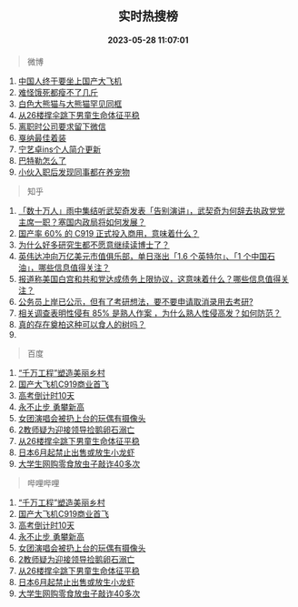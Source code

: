 <div align="center"><h2>实时热搜榜</h2><h4>2023-05-28 11:07:01</h4></div>

> 微博  

1. [中国人终于要坐上国产大飞机](https://s.weibo.com/weibo?q=%23%E4%B8%AD%E5%9B%BD%E4%BA%BA%E7%BB%88%E4%BA%8E%E8%A6%81%E5%9D%90%E4%B8%8A%E5%9B%BD%E4%BA%A7%E5%A4%A7%E9%A3%9E%E6%9C%BA%23&t=31&band_rank=1&Refer=top)<br />
2. [难怪饿死都瘦不了几斤](https://s.weibo.com/weibo?q=%E9%9A%BE%E6%80%AA%E9%A5%BF%E6%AD%BB%E9%83%BD%E7%98%A6%E4%B8%8D%E4%BA%86%E5%87%A0%E6%96%A4&t=31&band_rank=2&Refer=top)<br />
3. [白色大熊猫与大熊猫罕见同框](https://s.weibo.com/weibo?q=%23%E7%99%BD%E8%89%B2%E5%A4%A7%E7%86%8A%E7%8C%AB%E4%B8%8E%E5%A4%A7%E7%86%8A%E7%8C%AB%E7%BD%95%E8%A7%81%E5%90%8C%E6%A1%86%23&t=31&band_rank=3&Refer=top)<br />
4. [从26楼撑伞跳下男童生命体征平稳](https://s.weibo.com/weibo?q=%23%E4%BB%8E26%E6%A5%BC%E6%92%91%E4%BC%9E%E8%B7%B3%E4%B8%8B%E7%94%B7%E7%AB%A5%E7%94%9F%E5%91%BD%E4%BD%93%E5%BE%81%E5%B9%B3%E7%A8%B3%23&t=31&band_rank=4&Refer=top)<br />
5. [离职时公司要求留下微信](https://s.weibo.com/weibo?q=%23%E7%A6%BB%E8%81%8C%E6%97%B6%E5%85%AC%E5%8F%B8%E8%A6%81%E6%B1%82%E7%95%99%E4%B8%8B%E5%BE%AE%E4%BF%A1%23&t=31&band_rank=5&Refer=top)<br />
6. [戛纳最佳着装](https://s.weibo.com/weibo?q=%E6%88%9B%E7%BA%B3%E6%9C%80%E4%BD%B3%E7%9D%80%E8%A3%85&t=31&band_rank=6&Refer=top)<br />
7. [宁艺卓ins个人简介更新](https://s.weibo.com/weibo?q=%23%E5%AE%81%E8%89%BA%E5%8D%93ins%E4%B8%AA%E4%BA%BA%E7%AE%80%E4%BB%8B%E6%9B%B4%E6%96%B0%23&t=31&band_rank=7&Refer=top)<br />
8. [巴特勒怎么了](https://s.weibo.com/weibo?q=%E5%B7%B4%E7%89%B9%E5%8B%92%E6%80%8E%E4%B9%88%E4%BA%86&t=31&band_rank=8&Refer=top)<br />
9. [小伙入职后发现同事都在养宠物](https://s.weibo.com/weibo?q=%23%E5%B0%8F%E4%BC%99%E5%85%A5%E8%81%8C%E5%90%8E%E5%8F%91%E7%8E%B0%E5%90%8C%E4%BA%8B%E9%83%BD%E5%9C%A8%E5%85%BB%E5%AE%A0%E7%89%A9%23&t=31&band_rank=9&Refer=top)<br />

> 知乎  

1. [「数十万人」雨中集结听武契奇发表「告别演讲」，武契奇为何辞去执政党党主席一职？塞国内政局将如何发展？](https://www.zhihu.com/question/603283312)<br />
2. [国产率 60% 的 C919 正式投入商用，意味着什么？](https://www.zhihu.com/question/603289064)<br />
3. [为什么好多研究生都不愿意继续读博士了？](https://www.zhihu.com/question/575717530)<br />
4. [英伟达冲向万亿美元市值俱乐部，单日涨出「1.6 个英特尔」、「1 个中国石油」，哪些信息值得关注？](https://www.zhihu.com/question/603327119)<br />
5. [报道称美国白宫和共和党达成债务上限协议，这意味着什么？哪些信息值得关注？](https://www.zhihu.com/question/603453790)<br />
6. [公务员上岸已公示，但有了考研想法，要不要申请取消录用去考研?](https://www.zhihu.com/question/602976700)<br />
7. [相关调查表明性侵有 85% 是熟人作案 ，为什么熟人性侵高发？如何防范？](https://www.zhihu.com/question/598215313)<br />
8. [真的存在奠柏这种可以食人的树吗？](https://www.zhihu.com/question/30746016)<br />
9. []()<br />

> 百度  

1. [“千万工程”塑造美丽乡村](https://www.baidu.com/s?wd=%E2%80%9C%E5%8D%83%E4%B8%87%E5%B7%A5%E7%A8%8B%E2%80%9D%E5%A1%91%E9%80%A0%E7%BE%8E%E4%B8%BD%E4%B9%A1%E6%9D%91&sa=fyb_news&rsv_dl=fyb_news)<br />
2. [国产大飞机C919商业首飞](https://www.baidu.com/s?wd=%E5%9B%BD%E4%BA%A7%E5%A4%A7%E9%A3%9E%E6%9C%BAC919%E5%95%86%E4%B8%9A%E9%A6%96%E9%A3%9E&sa=fyb_news&rsv_dl=fyb_news)<br />
3. [高考倒计时10天](https://www.baidu.com/s?wd=%E9%AB%98%E8%80%83%E5%80%92%E8%AE%A1%E6%97%B610%E5%A4%A9&sa=fyb_news&rsv_dl=fyb_news)<br />
4. [永不止步 勇攀新高](https://www.baidu.com/s?wd=%E6%B0%B8%E4%B8%8D%E6%AD%A2%E6%AD%A5+%E5%8B%87%E6%94%80%E6%96%B0%E9%AB%98&sa=fyb_news&rsv_dl=fyb_news)<br />
5. [女团演唱会被扔上台的玩偶有摄像头](https://www.baidu.com/s?wd=%E5%A5%B3%E5%9B%A2%E6%BC%94%E5%94%B1%E4%BC%9A%E8%A2%AB%E6%89%94%E4%B8%8A%E5%8F%B0%E7%9A%84%E7%8E%A9%E5%81%B6%E6%9C%89%E6%91%84%E5%83%8F%E5%A4%B4&sa=fyb_news&rsv_dl=fyb_news)<br />
6. [2教师疑为迎接领导捡鹅卵石溺亡](https://www.baidu.com/s?wd=2%E6%95%99%E5%B8%88%E7%96%91%E4%B8%BA%E8%BF%8E%E6%8E%A5%E9%A2%86%E5%AF%BC%E6%8D%A1%E9%B9%85%E5%8D%B5%E7%9F%B3%E6%BA%BA%E4%BA%A1&sa=fyb_news&rsv_dl=fyb_news)<br />
7. [从26楼撑伞跳下男童生命体征平稳](https://www.baidu.com/s?wd=%E4%BB%8E26%E6%A5%BC%E6%92%91%E4%BC%9E%E8%B7%B3%E4%B8%8B%E7%94%B7%E7%AB%A5%E7%94%9F%E5%91%BD%E4%BD%93%E5%BE%81%E5%B9%B3%E7%A8%B3&sa=fyb_news&rsv_dl=fyb_news)<br />
8. [日本6月起禁止出售或放生小龙虾](https://www.baidu.com/s?wd=%E6%97%A5%E6%9C%AC6%E6%9C%88%E8%B5%B7%E7%A6%81%E6%AD%A2%E5%87%BA%E5%94%AE%E6%88%96%E6%94%BE%E7%94%9F%E5%B0%8F%E9%BE%99%E8%99%BE&sa=fyb_news&rsv_dl=fyb_news)<br />
9. [大学生网购零食放虫子敲诈40多次](https://www.baidu.com/s?wd=%E5%A4%A7%E5%AD%A6%E7%94%9F%E7%BD%91%E8%B4%AD%E9%9B%B6%E9%A3%9F%E6%94%BE%E8%99%AB%E5%AD%90%E6%95%B2%E8%AF%8840%E5%A4%9A%E6%AC%A1&sa=fyb_news&rsv_dl=fyb_news)<br />

> 哔哩哔哩  

1. [“千万工程”塑造美丽乡村](https://www.baidu.com/s?wd=%E2%80%9C%E5%8D%83%E4%B8%87%E5%B7%A5%E7%A8%8B%E2%80%9D%E5%A1%91%E9%80%A0%E7%BE%8E%E4%B8%BD%E4%B9%A1%E6%9D%91&sa=fyb_news&rsv_dl=fyb_news)<br />
2. [国产大飞机C919商业首飞](https://www.baidu.com/s?wd=%E5%9B%BD%E4%BA%A7%E5%A4%A7%E9%A3%9E%E6%9C%BAC919%E5%95%86%E4%B8%9A%E9%A6%96%E9%A3%9E&sa=fyb_news&rsv_dl=fyb_news)<br />
3. [高考倒计时10天](https://www.baidu.com/s?wd=%E9%AB%98%E8%80%83%E5%80%92%E8%AE%A1%E6%97%B610%E5%A4%A9&sa=fyb_news&rsv_dl=fyb_news)<br />
4. [永不止步 勇攀新高](https://www.baidu.com/s?wd=%E6%B0%B8%E4%B8%8D%E6%AD%A2%E6%AD%A5+%E5%8B%87%E6%94%80%E6%96%B0%E9%AB%98&sa=fyb_news&rsv_dl=fyb_news)<br />
5. [女团演唱会被扔上台的玩偶有摄像头](https://www.baidu.com/s?wd=%E5%A5%B3%E5%9B%A2%E6%BC%94%E5%94%B1%E4%BC%9A%E8%A2%AB%E6%89%94%E4%B8%8A%E5%8F%B0%E7%9A%84%E7%8E%A9%E5%81%B6%E6%9C%89%E6%91%84%E5%83%8F%E5%A4%B4&sa=fyb_news&rsv_dl=fyb_news)<br />
6. [2教师疑为迎接领导捡鹅卵石溺亡](https://www.baidu.com/s?wd=2%E6%95%99%E5%B8%88%E7%96%91%E4%B8%BA%E8%BF%8E%E6%8E%A5%E9%A2%86%E5%AF%BC%E6%8D%A1%E9%B9%85%E5%8D%B5%E7%9F%B3%E6%BA%BA%E4%BA%A1&sa=fyb_news&rsv_dl=fyb_news)<br />
7. [从26楼撑伞跳下男童生命体征平稳](https://www.baidu.com/s?wd=%E4%BB%8E26%E6%A5%BC%E6%92%91%E4%BC%9E%E8%B7%B3%E4%B8%8B%E7%94%B7%E7%AB%A5%E7%94%9F%E5%91%BD%E4%BD%93%E5%BE%81%E5%B9%B3%E7%A8%B3&sa=fyb_news&rsv_dl=fyb_news)<br />
8. [日本6月起禁止出售或放生小龙虾](https://www.baidu.com/s?wd=%E6%97%A5%E6%9C%AC6%E6%9C%88%E8%B5%B7%E7%A6%81%E6%AD%A2%E5%87%BA%E5%94%AE%E6%88%96%E6%94%BE%E7%94%9F%E5%B0%8F%E9%BE%99%E8%99%BE&sa=fyb_news&rsv_dl=fyb_news)<br />
9. [大学生网购零食放虫子敲诈40多次](https://www.baidu.com/s?wd=%E5%A4%A7%E5%AD%A6%E7%94%9F%E7%BD%91%E8%B4%AD%E9%9B%B6%E9%A3%9F%E6%94%BE%E8%99%AB%E5%AD%90%E6%95%B2%E8%AF%8840%E5%A4%9A%E6%AC%A1&sa=fyb_news&rsv_dl=fyb_news)<br />
